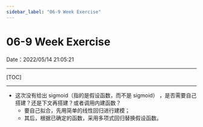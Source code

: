 ```yaml
---
sidebar_label: "06-9 Week Exercise"
---
```


# 06-9 Week Exercise

Date：2022/05/14 21:05:21

------



[TOC]



------



* 这次没有给出 sigmoid（指的是假设函数，而不是 sigmoid） ，是否需要自己搭建？还是下文再搭建？或者调用内建函数？
  * 要自己拟合，先用简单的线性回归进行建模；
  * 其后，根据已确定的函数，采用多项式回归替换假设函数。